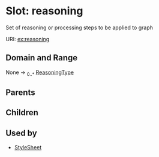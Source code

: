 
# Slot: reasoning


Set of reasoning or processing steps to be applied to graph

URI: [ex:reasoning](https://w3id.org/kgviz/reasoning)


## Domain and Range

None &#8594;  <sub>0..\*</sub> [ReasoningType](ReasoningType.md)

## Parents


## Children


## Used by

 * [StyleSheet](StyleSheet.md)
